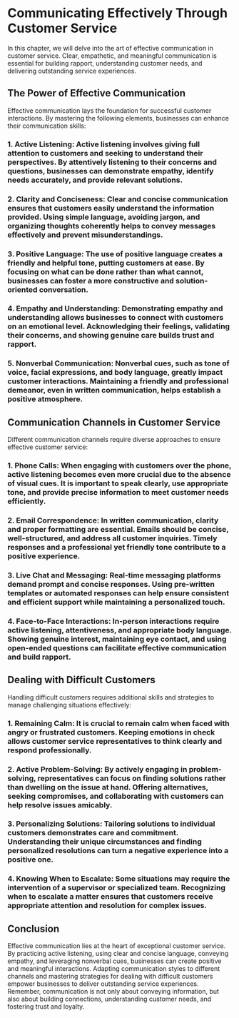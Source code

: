 Communicating Effectively Through Customer Service
=============================================================

In this chapter, we will delve into the art of effective communication in customer service. Clear, empathetic, and meaningful communication is essential for building rapport, understanding customer needs, and delivering outstanding service experiences.

The Power of Effective Communication
------------------------------------

Effective communication lays the foundation for successful customer interactions. By mastering the following elements, businesses can enhance their communication skills:

### 1. **Active Listening**: Active listening involves giving full attention to customers and seeking to understand their perspectives. By attentively listening to their concerns and questions, businesses can demonstrate empathy, identify needs accurately, and provide relevant solutions.

### 2. **Clarity and Conciseness**: Clear and concise communication ensures that customers easily understand the information provided. Using simple language, avoiding jargon, and organizing thoughts coherently helps to convey messages effectively and prevent misunderstandings.

### 3. **Positive Language**: The use of positive language creates a friendly and helpful tone, putting customers at ease. By focusing on what can be done rather than what cannot, businesses can foster a more constructive and solution-oriented conversation.

### 4. **Empathy and Understanding**: Demonstrating empathy and understanding allows businesses to connect with customers on an emotional level. Acknowledging their feelings, validating their concerns, and showing genuine care builds trust and rapport.

### 5. **Nonverbal Communication**: Nonverbal cues, such as tone of voice, facial expressions, and body language, greatly impact customer interactions. Maintaining a friendly and professional demeanor, even in written communication, helps establish a positive atmosphere.

Communication Channels in Customer Service
------------------------------------------

Different communication channels require diverse approaches to ensure effective customer service:

### 1. **Phone Calls**: When engaging with customers over the phone, active listening becomes even more crucial due to the absence of visual cues. It is important to speak clearly, use appropriate tone, and provide precise information to meet customer needs efficiently.

### 2. **Email Correspondence**: In written communication, clarity and proper formatting are essential. Emails should be concise, well-structured, and address all customer inquiries. Timely responses and a professional yet friendly tone contribute to a positive experience.

### 3. **Live Chat and Messaging**: Real-time messaging platforms demand prompt and concise responses. Using pre-written templates or automated responses can help ensure consistent and efficient support while maintaining a personalized touch.

### 4. **Face-to-Face Interactions**: In-person interactions require active listening, attentiveness, and appropriate body language. Showing genuine interest, maintaining eye contact, and using open-ended questions can facilitate effective communication and build rapport.

Dealing with Difficult Customers
--------------------------------

Handling difficult customers requires additional skills and strategies to manage challenging situations effectively:

### 1. **Remaining Calm**: It is crucial to remain calm when faced with angry or frustrated customers. Keeping emotions in check allows customer service representatives to think clearly and respond professionally.

### 2. **Active Problem-Solving**: By actively engaging in problem-solving, representatives can focus on finding solutions rather than dwelling on the issue at hand. Offering alternatives, seeking compromises, and collaborating with customers can help resolve issues amicably.

### 3. **Personalizing Solutions**: Tailoring solutions to individual customers demonstrates care and commitment. Understanding their unique circumstances and finding personalized resolutions can turn a negative experience into a positive one.

### 4. **Knowing When to Escalate**: Some situations may require the intervention of a supervisor or specialized team. Recognizing when to escalate a matter ensures that customers receive appropriate attention and resolution for complex issues.

Conclusion
----------

Effective communication lies at the heart of exceptional customer service. By practicing active listening, using clear and concise language, conveying empathy, and leveraging nonverbal cues, businesses can create positive and meaningful interactions. Adapting communication styles to different channels and mastering strategies for dealing with difficult customers empower businesses to deliver outstanding service experiences. Remember, communication is not only about conveying information, but also about building connections, understanding customer needs, and fostering trust and loyalty.
